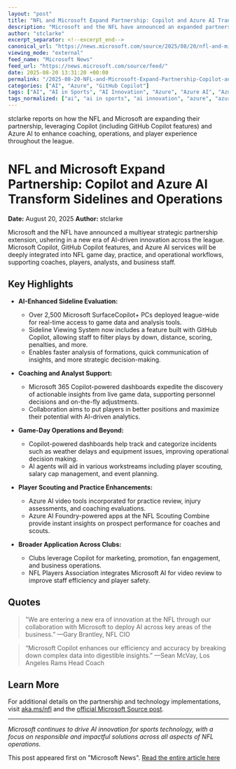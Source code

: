 ```yaml
---
layout: "post"
title: "NFL and Microsoft Expand Partnership: Copilot and Azure AI Transform Sidelines and Operations"
description: "Microsoft and the NFL have announced an expanded partnership integrating Copilot, GitHub Copilot features, and Azure AI across NFL sidelines, operations, scouting, and business functions. The collaboration aims to enhance real-time decision-making, player and coach workflows, data-driven insights, and efficiency throughout the league using advanced Microsoft AI and cloud technologies."
author: "stclarke"
excerpt_separator: <!--excerpt_end-->
canonical_url: "https://news.microsoft.com/source/2025/08/20/nfl-and-microsoft-expand-partnership-to-bring-copilot-to-the-sidelines-and-beyond/"
viewing_mode: "external"
feed_name: "Microsoft News"
feed_url: "https://news.microsoft.com/source/feed/"
date: 2025-08-20 13:31:20 +00:00
permalink: "/2025-08-20-NFL-and-Microsoft-Expand-Partnership-Copilot-and-Azure-AI-Transform-Sidelines-and-Operations.html"
categories: ["AI", "Azure", "GitHub Copilot"]
tags: ["AI", "AI in Sports", "AI Innovation", "Azure", "Azure AI", "Azure AI Foundry", "Cloud Platforms", "Coaching Tools", "Company News", "Data Driven Insights", "Game Day Analytics", "Game Operations", "GitHub Copilot", "Microsoft 365 Copilot", "Microsoft Copilot", "News", "NFL", "Player Scouting", "Real Time Data", "Sideline Technology", "Sports Technology", "SurfaceCopilot+ PC"]
tags_normalized: ["ai", "ai in sports", "ai innovation", "azure", "azure ai", "azure ai foundry", "cloud platforms", "coaching tools", "company news", "data driven insights", "game day analytics", "game operations", "github copilot", "microsoft 365 copilot", "microsoft copilot", "news", "nfl", "player scouting", "real time data", "sideline technology", "sports technology", "surfacecopilotplus pc"]
---
```


stclarke reports on how the NFL and Microsoft are expanding their partnership, leveraging Copilot (including GitHub Copilot features) and Azure AI to enhance coaching, operations, and player experience throughout the league.<!--excerpt_end-->

# NFL and Microsoft Expand Partnership: Copilot and Azure AI Transform Sidelines and Operations

**Date:** August 20, 2025
**Author:** stclarke

Microsoft and the NFL have announced a multiyear strategic partnership extension, ushering in a new era of AI-driven innovation across the league. Microsoft Copilot, GitHub Copilot features, and Azure AI services will be deeply integrated into NFL game day, practice, and operational workflows, supporting coaches, players, analysts, and business staff.

## Key Highlights

- **AI-Enhanced Sideline Evaluation:**
  - Over 2,500 Microsoft SurfaceCopilot+ PCs deployed league-wide for real-time access to game data and analysis tools.
  - Sideline Viewing System now includes a feature built with GitHub Copilot, allowing staff to filter plays by down, distance, scoring, penalties, and more.
  - Enables faster analysis of formations, quick communication of insights, and more strategic decision-making.

- **Coaching and Analyst Support:**
  - Microsoft 365 Copilot-powered dashboards expedite the discovery of actionable insights from live game data, supporting personnel decisions and on-the-fly adjustments.
  - Collaboration aims to put players in better positions and maximize their potential with AI-driven analytics.

- **Game-Day Operations and Beyond:**
  - Copilot-powered dashboards help track and categorize incidents such as weather delays and equipment issues, improving operational decision making.
  - AI agents will aid in various workstreams including player scouting, salary cap management, and event planning.

- **Player Scouting and Practice Enhancements:**
  - Azure AI video tools incorporated for practice review, injury assessments, and coaching evaluations.
  - Azure AI Foundry-powered apps at the NFL Scouting Combine provide instant insights on prospect performance for coaches and scouts.

- **Broader Application Across Clubs:**
  - Clubs leverage Copilot for marketing, promotion, fan engagement, and business operations.
  - NFL Players Association integrates Microsoft AI for video review to improve staff efficiency and player safety.

## Quotes

> "We are entering a new era of innovation at the NFL through our collaboration with Microsoft to deploy AI across key areas of the business.” —Gary Brantley, NFL CIO

> “Microsoft Copilot enhances our efficiency and accuracy by breaking down complex data into digestible insights.” —Sean McVay, Los Angeles Rams Head Coach

## Learn More

For additional details on the partnership and technology implementations, visit [aka.ms/nfl](https://aka.ms/nfl) and the [official Microsoft Source post](https://news.microsoft.com/source/2025/08/20/nfl-and-microsoft-expand-partnership-to-bring-copilot-to-the-sidelines-and-beyond/).

---

*Microsoft continues to drive AI innovation for sports technology, with a focus on responsible and impactful solutions across all aspects of NFL operations.*

This post appeared first on "Microsoft News". [Read the entire article here](https://news.microsoft.com/source/2025/08/20/nfl-and-microsoft-expand-partnership-to-bring-copilot-to-the-sidelines-and-beyond/)
